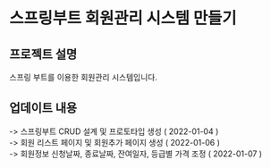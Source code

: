 # 스프링부트 회원관리 시스템 만들기  

## 프로젝트 설명  
스프링 부트를 이용한 회원관리 시스템입니다.  
  
   
   
## 업데이트 내용
-> 스프링부트 CRUD 설계 및 프로토타입 생성 ( 2022-01-04 )  
-> 회원 리스트 페이지 및 회원추가 페이지 생성 ( 2022-01-06 )  
-> 회원정보 신청날짜, 종료날짜, 잔여일자, 등급별 가격 조정 ( 2022-01-07 )  
